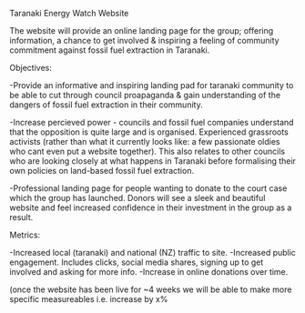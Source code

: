Taranaki Energy Watch Website

The website will provide an online landing page for the group; offering information, a chance to get involved 
& inspiring a feeling of community commitment against fossil fuel extraction in Taranaki.

Objectives:

  -Provide an informative and inspiring landing pad for taranaki community to be able to cut through council 
  proapaganda & gain understanding of the dangers of fossil fuel extraction in their community.

  -Increase percieved power  - councils and fossil fuel companies understand that the opposition is quite large and 
  is organised. Experienced grassroots activists (rather than what it currently looks like: a few passionate
  oldies who cant even put a website together). This also relates to other councils who are looking closely at what
  happens in Taranaki before formalising their own policies on land-based fossil fuel extraction.

  -Professional landing page for people wanting to donate to the court case which the group has launched. Donors 
  will see a sleek and beautiful website and feel increased confidence in their investment in the group as a result.

Metrics:

  -Increased local (taranaki) and national (NZ) traffic to site.
  -Increased public engagement. Includes clicks, social media shares, signing up to get involved and asking 
   for more info.
  -Increase in online donations over time. 
  
(once the website has been live for ~4 weeks we will be able to make more specific measureables i.e. increase by x%




